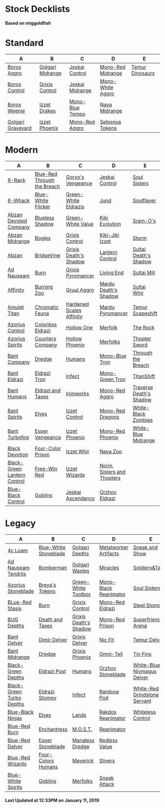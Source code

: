 # Stock Decklists
#### Based on mtggoldfish


# Standard

|                                  A                                   |                                 B                                  |                                C                                 |                                  D                                   |                                E                                 |
|----------------------------------------------------------------------|--------------------------------------------------------------------|------------------------------------------------------------------|----------------------------------------------------------------------|------------------------------------------------------------------|
|[Boros Aggro](./mtggoldfish/Standard/decks/Boros_Aggro.md)            |[Golgari Midrange](./mtggoldfish/Standard/decks/Golgari_Midrange.md)|[Jeskai Control](./mtggoldfish/Standard/decks/Jeskai_Control.md)  |[Mono-Red Midrange](./mtggoldfish/Standard/decks/Mono-Red_Midrange.md)|[Temur Dinosaurs](./mtggoldfish/Standard/decks/Temur_Dinosaurs.md)|
|[Boros Control](./mtggoldfish/Standard/decks/Boros_Control.md)        |[Grixis Control](./mtggoldfish/Standard/decks/Grixis_Control.md)    |[Jeskai Midrange](./mtggoldfish/Standard/decks/Jeskai_Midrange.md)|[Mono-White Aggro](./mtggoldfish/Standard/decks/Mono-White_Aggro.md)  |                                                                  |
|[Boros Weenie](./mtggoldfish/Standard/decks/Boros_Weenie.md)          |[Izzet Drakes](./mtggoldfish/Standard/decks/Izzet_Drakes.md)        |[Mono-Blue Tempo](./mtggoldfish/Standard/decks/Mono-Blue_Tempo.md)|[Naya Midrange](./mtggoldfish/Standard/decks/Naya_Midrange.md)        |                                                                  |
|[Golgari Graveyard](./mtggoldfish/Standard/decks/Golgari_Graveyard.md)|[Izzet Phoenix](./mtggoldfish/Standard/decks/Izzet_Phoenix.md)      |[Mono-Red Aggro](./mtggoldfish/Standard/decks/Mono-Red_Aggro.md)  |[Selesnya Tokens](./mtggoldfish/Standard/decks/Selesnya_Tokens.md)    |                                                                  |


# Modern

|                                           A                                            |                                           B                                            |                                        C                                         |                                           D                                            |                                       E                                        |
|----------------------------------------------------------------------------------------|----------------------------------------------------------------------------------------|----------------------------------------------------------------------------------|----------------------------------------------------------------------------------------|--------------------------------------------------------------------------------|
|[8-Rack](./mtggoldfish/Modern/decks/8-Rack.md)                                          |[Blue-Red Through the Breach](./mtggoldfish/Modern/decks/Blue-Red_Through_the_Breach.md)|[Goryo's Vengeance](./mtggoldfish/Modern/decks/Goryo's_Vengeance.md)              |[Jeskai Control](./mtggoldfish/Modern/decks/Jeskai_Control.md)                          |[Soul Sisters](./mtggoldfish/Modern/decks/Soul_Sisters.md)                      |
|[8-Whack](./mtggoldfish/Modern/decks/8-Whack.md)                                        |[Blue-White Flicker](./mtggoldfish/Modern/decks/Blue-White_Flicker.md)                  |[Green-White Eldrazis](./mtggoldfish/Modern/decks/Green-White_Eldrazis.md)        |[Jund](./mtggoldfish/Modern/decks/Jund.md)                                              |[Soulflayer](./mtggoldfish/Modern/decks/Soulflayer.md)                          |
|[Abzan Devoted Company](./mtggoldfish/Modern/decks/Abzan_Devoted_Company.md)            |[Blueless Shadow](./mtggoldfish/Modern/decks/Blueless_Shadow.md)                        |[Green-White Value](./mtggoldfish/Modern/decks/Green-White_Value.md)              |[Kiki Evolution](./mtggoldfish/Modern/decks/Kiki_Evolution.md)                          |[Sram-O's](./mtggoldfish/Modern/decks/Sram-O's.md)                              |
|[Abzan Midrange](./mtggoldfish/Modern/decks/Abzan_Midrange.md)                          |[Bogles](./mtggoldfish/Modern/decks/Bogles.md)                                          |[Grixis Control](./mtggoldfish/Modern/decks/Grixis_Control.md)                    |[Kiki-Jiki Izzet](./mtggoldfish/Modern/decks/Kiki-Jiki_Izzet.md)                        |[Storm](./mtggoldfish/Modern/decks/Storm.md)                                    |
|[Abzan](./mtggoldfish/Modern/decks/Abzan.md)                                            |[BridgeVine](./mtggoldfish/Modern/decks/BridgeVine.md)                                  |[Grixis Death's Shadow](./mtggoldfish/Modern/decks/Grixis_Death's_Shadow.md)      |[Lantern Control](./mtggoldfish/Modern/decks/Lantern_Control.md)                        |[Sultai Death's Shadow](./mtggoldfish/Modern/decks/Sultai_Death's_Shadow.md)    |
|[Ad Nauseam](./mtggoldfish/Modern/decks/Ad_Nauseam.md)                                  |[Burn](./mtggoldfish/Modern/decks/Burn.md)                                              |[Grixis Pyromancer](./mtggoldfish/Modern/decks/Grixis_Pyromancer.md)              |[Living End](./mtggoldfish/Modern/decks/Living_End.md)                                  |[Sultai Mill](./mtggoldfish/Modern/decks/Sultai_Mill.md)                        |
|[Affinity](./mtggoldfish/Modern/decks/Affinity.md)                                      |[Burning Zoo](./mtggoldfish/Modern/decks/Burning_Zoo.md)                                |[Gruul Aggro](./mtggoldfish/Modern/decks/Gruul_Aggro.md)                          |[Mardu Death's Shadow](./mtggoldfish/Modern/decks/Mardu_Death's_Shadow.md)              |[Sultai Whir](./mtggoldfish/Modern/decks/Sultai_Whir.md)                        |
|[Amulet Titan](./mtggoldfish/Modern/decks/Amulet_Titan.md)                              |[Chromatic Fauna](./mtggoldfish/Modern/decks/Chromatic_Fauna.md)                        |[Hardened Scales Affinity](./mtggoldfish/Modern/decks/Hardened_Scales_Affinity.md)|[Mardu Pyromancer](./mtggoldfish/Modern/decks/Mardu_Pyromancer.md)                      |[Temur Scapeshift](./mtggoldfish/Modern/decks/Temur_Scapeshift.md)              |
|[Azorius Control](./mtggoldfish/Modern/decks/Azorius_Control.md)                        |[Colorless Eldrazi](./mtggoldfish/Modern/decks/Colorless_Eldrazi.md)                    |[Hollow One](./mtggoldfish/Modern/decks/Hollow_One.md)                            |[Merfolk](./mtggoldfish/Modern/decks/Merfolk.md)                                        |[The Rock](./mtggoldfish/Modern/decks/The_Rock.md)                              |
|[Azorius Spirits](./mtggoldfish/Modern/decks/Azorius_Spirits.md)                        |[Counters Company](./mtggoldfish/Modern/decks/Counters_Company.md)                      |[Hollow Phoenix](./mtggoldfish/Modern/decks/Hollow_Phoenix.md)                    |[Merfolks](./mtggoldfish/Modern/decks/Merfolks.md)                                      |[Thopter Sword](./mtggoldfish/Modern/decks/Thopter_Sword.md)                    |
|[Bant Company](./mtggoldfish/Modern/decks/Bant_Company.md)                              |[Dredge](./mtggoldfish/Modern/decks/Dredge.md)                                          |[Humans](./mtggoldfish/Modern/decks/Humans.md)                                    |[Mono-Blue Tron](./mtggoldfish/Modern/decks/Mono-Blue_Tron.md)                          |[Through the Breach](./mtggoldfish/Modern/decks/Through_the_Breach.md)          |
|[Bant Eldrazi](./mtggoldfish/Modern/decks/Bant_Eldrazi.md)                              |[Eldrazi Tron](./mtggoldfish/Modern/decks/Eldrazi_Tron.md)                              |[Infect](./mtggoldfish/Modern/decks/Infect.md)                                    |[Mono-Green Tron](./mtggoldfish/Modern/decks/Mono-Green_Tron.md)                        |[TitanShift](./mtggoldfish/Modern/decks/TitanShift.md)                          |
|[Bant Humans](./mtggoldfish/Modern/decks/Bant_Humans.md)                                |[Eldrazi and Taxes](./mtggoldfish/Modern/decks/Eldrazi_and_Taxes.md)                    |[Ironworks](./mtggoldfish/Modern/decks/Ironworks.md)                              |[Mono-Red Aggro](./mtggoldfish/Modern/decks/Mono-Red_Aggro.md)                          |[Traverse Death's Shadow](./mtggoldfish/Modern/decks/Traverse_Death's_Shadow.md)|
|[Bant Spirits](./mtggoldfish/Modern/decks/Bant_Spirits.md)                              |[Elves](./mtggoldfish/Modern/decks/Elves.md)                                            |[Izzet Control](./mtggoldfish/Modern/decks/Izzet_Control.md)                      |[Mono-Red Dragons](./mtggoldfish/Modern/decks/Mono-Red_Dragons.md)                      |[White-Black Zombies](./mtggoldfish/Modern/decks/White-Black_Zombies.md)        |
|[Bant Turbofog](./mtggoldfish/Modern/decks/Bant_Turbofog.md)                            |[Esper Vengeance](./mtggoldfish/Modern/decks/Esper_Vengeance.md)                        |[Izzet Phoenix](./mtggoldfish/Modern/decks/Izzet_Phoenix.md)                      |[Mono-Red Phoenix](./mtggoldfish/Modern/decks/Mono-Red_Phoenix.md)                      |[White-Blue Midrange](./mtggoldfish/Modern/decks/White-Blue_Midrange.md)        |
|[Black Devotion](./mtggoldfish/Modern/decks/Black_Devotion.md)                          |[Four-Color Prison](./mtggoldfish/Modern/decks/Four-Color_Prison.md)                    |[Izzet Whir](./mtggoldfish/Modern/decks/Izzet_Whir.md)                            |[Naya Zoo](./mtggoldfish/Modern/decks/Naya_Zoo.md)                                      |                                                                                |
|[Black-Green Lantern Control](./mtggoldfish/Modern/decks/Black-Green_Lantern_Control.md)|[Free-Win Red](./mtggoldfish/Modern/decks/Free-Win_Red.md)                              |[Izzet Wizards](./mtggoldfish/Modern/decks/Izzet_Wizards.md)                      |[Norin, Sisters and Thopters](./mtggoldfish/Modern/decks/Norin,_Sisters_and_Thopters.md)|                                                                                |
|[Blue-Black Control](./mtggoldfish/Modern/decks/Blue-Black_Control.md)                  |[Goblins](./mtggoldfish/Modern/decks/Goblins.md)                                        |[Jeskai Ascendancy](./mtggoldfish/Modern/decks/Jeskai_Ascendancy.md)              |[Orzhov Eldrazi](./mtggoldfish/Modern/decks/Orzhov_Eldrazi.md)                          |                                                                                |


# Legacy

|                                        A                                         |                                     B                                      |                                     C                                      |                                     D                                      |                                            E                                             |
|----------------------------------------------------------------------------------|----------------------------------------------------------------------------|----------------------------------------------------------------------------|----------------------------------------------------------------------------|------------------------------------------------------------------------------------------|
|[4c Loam](./mtggoldfish/Legacy/decks/4c_Loam.md)                                  |[Blue-White Stoneblade](./mtggoldfish/Legacy/decks/Blue-White_Stoneblade.md)|[Golgari Depths](./mtggoldfish/Legacy/decks/Golgari_Depths.md)              |[Metalworker Artifacts](./mtggoldfish/Legacy/decks/Metalworker_Artifacts.md)|[Sneak and Show](./mtggoldfish/Legacy/decks/Sneak_and_Show.md)                            |
|[Ad Nauseam Tendrils](./mtggoldfish/Legacy/decks/Ad_Nauseam_Tendrils.md)          |[Bomberman](./mtggoldfish/Legacy/decks/Bomberman.md)                        |[Golgari Wastes](./mtggoldfish/Legacy/decks/Golgari_Wastes.md)              |[Miracles](./mtggoldfish/Legacy/decks/Miracles.md)                          |[Soldiers&amp;Taxes](./mtggoldfish/Legacy/decks/Soldiers&amp;Taxes.md)                    |
|[Azorius Stoneblade](./mtggoldfish/Legacy/decks/Azorius_Stoneblade.md)            |[Breya's Tokens](./mtggoldfish/Legacy/decks/Breya's_Tokens.md)              |[Green-White Toolbox](./mtggoldfish/Legacy/decks/Green-White_Toolbox.md)    |[Mono-Black Reanimator](./mtggoldfish/Legacy/decks/Mono-Black_Reanimator.md)|[Soul Sisters](./mtggoldfish/Legacy/decks/Soul_Sisters.md)                                |
|[BLue-Red Stasis](./mtggoldfish/Legacy/decks/BLue-Red_Stasis.md)                  |[Burn](./mtggoldfish/Legacy/decks/Burn.md)                                  |[Grixis Control](./mtggoldfish/Legacy/decks/Grixis_Control.md)              |[Mono-Red Eldrazi](./mtggoldfish/Legacy/decks/Mono-Red_Eldrazi.md)          |[Steel Stompy](./mtggoldfish/Legacy/decks/Steel_Stompy.md)                                |
|[BUG Depths](./mtggoldfish/Legacy/decks/BUG_Depths.md)                            |[Death and Taxes](./mtggoldfish/Legacy/decks/Death_and_Taxes.md)            |[Grixis Death's Shadow](./mtggoldfish/Legacy/decks/Grixis_Death's_Shadow.md)|[Mono-Red Prison](./mtggoldfish/Legacy/decks/Mono-Red_Prison.md)            |[Superfriends Arena](./mtggoldfish/Legacy/decks/Superfriends_Arena.md)                    |
|[Bant Delver](./mtggoldfish/Legacy/decks/Bant_Delver.md)                          |[Dimir Delver](./mtggoldfish/Legacy/decks/Dimir_Delver.md)                  |[Grixis Delver](./mtggoldfish/Legacy/decks/Grixis_Delver.md)                |[Nic Fit](./mtggoldfish/Legacy/decks/Nic_Fit.md)                            |[Temur Delver](./mtggoldfish/Legacy/decks/Temur_Delver.md)                                |
|[Bant Midrange](./mtggoldfish/Legacy/decks/Bant_Midrange.md)                      |[Dredge](./mtggoldfish/Legacy/decks/Dredge.md)                              |[Grixis Phoenix](./mtggoldfish/Legacy/decks/Grixis_Phoenix.md)              |[Omni-Tell](./mtggoldfish/Legacy/decks/Omni-Tell.md)                        |[Tin Fins](./mtggoldfish/Legacy/decks/Tin_Fins.md)                                        |
|[Black-Green Depths](./mtggoldfish/Legacy/decks/Black-Green_Depths.md)            |[Eldrazi Post](./mtggoldfish/Legacy/decks/Eldrazi_Post.md)                  |[Humans](./mtggoldfish/Legacy/decks/Humans.md)                              |[Orzhov Stoneblade](./mtggoldfish/Legacy/decks/Orzhov_Stoneblade.md)        |[White-Blue Nivmagus Delver](./mtggoldfish/Legacy/decks/White-Blue_Nivmagus_Delver.md)    |
|[Black-Green Turbo Depths](./mtggoldfish/Legacy/decks/Black-Green_Turbo_Depths.md)|[Eldrazi Stompy](./mtggoldfish/Legacy/decks/Eldrazi_Stompy.md)              |[Infect](./mtggoldfish/Legacy/decks/Infect.md)                              |[Rainbow Pod](./mtggoldfish/Legacy/decks/Rainbow_Pod.md)                    |[White-Red Grindstone Servant](./mtggoldfish/Legacy/decks/White-Red_Grindstone_Servant.md)|
|[Blue-Black Ninjas](./mtggoldfish/Legacy/decks/Blue-Black_Ninjas.md)              |[Elves](./mtggoldfish/Legacy/decks/Elves.md)                                |[Lands](./mtggoldfish/Legacy/decks/Lands.md)                                |[Rakdos Reanimator](./mtggoldfish/Legacy/decks/Rakdos_Reanimator.md)        |[Whiteless Control](./mtggoldfish/Legacy/decks/Whiteless_Control.md)                      |
|[Blue-Red Burn](./mtggoldfish/Legacy/decks/Blue-Red_Burn.md)                      |[Enchantress](./mtggoldfish/Legacy/decks/Enchantress.md)                    |[M.O.S.T.](./mtggoldfish/Legacy/decks/M.O.S.T..md)                          |[Reanimator](./mtggoldfish/Legacy/decks/Reanimator.md)                      |                                                                                          |
|[Blue-Red Delver](./mtggoldfish/Legacy/decks/Blue-Red_Delver.md)                  |[Esper Stoneblade](./mtggoldfish/Legacy/decks/Esper_Stoneblade.md)          |[Manaless Dredge](./mtggoldfish/Legacy/decks/Manaless_Dredge.md)            |[Redless Value](./mtggoldfish/Legacy/decks/Redless_Value.md)                |                                                                                          |
|[Blue-Red Wizards](./mtggoldfish/Legacy/decks/Blue-Red_Wizards.md)                |[Four-Colors Humans](./mtggoldfish/Legacy/decks/Four-Colors_Humans.md)      |[Maverick](./mtggoldfish/Legacy/decks/Maverick.md)                          |[Slivers](./mtggoldfish/Legacy/decks/Slivers.md)                            |                                                                                          |
|[Blue-White Spirits](./mtggoldfish/Legacy/decks/Blue-White_Spirits.md)            |[Goblins](./mtggoldfish/Legacy/decks/Goblins.md)                            |[Merfolks](./mtggoldfish/Legacy/decks/Merfolks.md)                          |[Sneak Attack](./mtggoldfish/Legacy/decks/Sneak_Attack.md)                  |                                                                                          |



#### Last Updated at 12:33PM on January 11, 2019